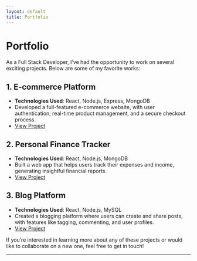 ```yaml
---
layout: default
title: Portfolio
---
```


# Portfolio

As a Full Stack Developer, I’ve had the opportunity to work on several exciting projects. Below are some of my favorite works:

## 1. **E-commerce Platform**
   - **Technologies Used**: React, Node.js, Express, MongoDB
   - Developed a full-featured e-commerce website, with user authentication, real-time product management, and a secure checkout process.
   - [View Project](#)

## 2. **Personal Finance Tracker**
   - **Technologies Used**: React, Node.js, MongoDB
   - Built a web app that helps users track their expenses and income, generating insightful financial reports.
   - [View Project](#)

## 3. **Blog Platform**
   - **Technologies Used**: React, Node.js, MySQL
   - Created a blogging platform where users can create and share posts, with features like tagging, commenting, and user profiles.
   - [View Project](#)

If you’re interested in learning more about any of these projects or would like to collaborate on a new one, feel free to get in touch!

---

